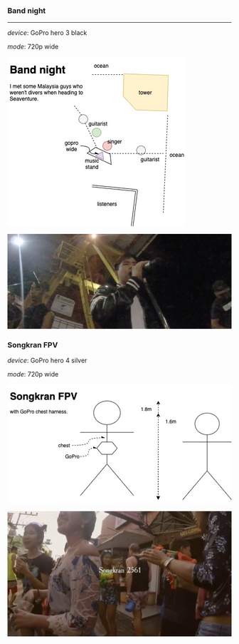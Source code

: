 ### Band night
---
*device*: GoPro hero 3 black

*mode*: 720p wide

![](composition-bandnight.jpg)

![](composition-bandnight.png)

### Songkran FPV

*device*: GoPro hero 4 silver

*mode*: 720p wide

![](composition-songkran.jpg)

![](composition-songkran.png)
